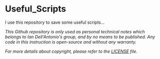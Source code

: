 # Useful_Scripts

I use this repository to save some useful scripts...


_This Github repository is only used as personal technical notes which belongs to Ian Dell'Antonio's group, and by no means to be published. Any code in this instruction is open-source and without any warranty._

_For more details about copyright, please refer to the [LICENSE](https://github.com/rbliu/Useful_Scripts/blob/master/LICENSE) file._
